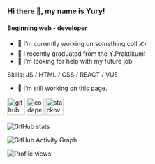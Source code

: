 ### Hi there 👋, my name is Yury!
#### Beginning web - developer
- 🔭 I’m currently working on something coll ✍!
- 🌱 I recently graduated from the Y.Praktikum!
- 🤔 I’m looking for help with my future job

Skills: JS / HTML / CSS / REACT / VUE

- 🔭 I’m still working on this page. 


[<img src='https://cdn.jsdelivr.net/npm/simple-icons@3.0.1/icons/github.svg' alt='github' height='40'>](https://github.com/yuryavdeev)  [<img src='https://cdn.jsdelivr.net/npm/simple-icons@3.0.1/icons/codepen.svg' alt='codepen' height='40'>](https://codepen.io/avdeiev)  [<img src='https://cdn.jsdelivr.net/npm/simple-icons@3.0.1/icons/stackoverflow.svg' alt='stackoverflow' height='40'>](https://stackoverflow.com/users/16815695)  

![GitHub stats](https://github-readme-stats.vercel.app/api?username=yuryavdeev&show_icons=true)  

![GitHub Activity Graph](https://activity-graph.herokuapp.com/graph?username=yuryavdeev)  

![Profile views](https://gpvc.arturio.dev/yuryavdeev)  